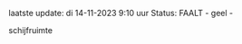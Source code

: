 laatste update: 
di 14-11-2023  9:10   uur 
Status: FAALT - geel - 
<div class="service Y">schijfruimte</div>